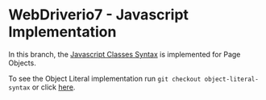 # WebDriverio7 - Javascript Implementation
In this branch, the [Javascript Classes Syntax](https://developer.mozilla.org/en-US/docs/Web/JavaScript/Reference/Classes) is implemented for Page Objects.

To see the Object Literal implementation run `git checkout object-literal-syntax` or click [here](https://github.com/fertavora/webdriverio7/tree/object-literal-syntax).